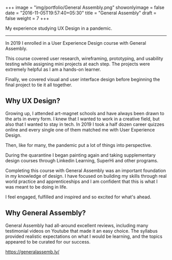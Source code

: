 +++
image = "img/portfolio/General Assembly.png"
showonlyimage = false
date = "2016-11-05T19:57:40+05:30"
title = "General Assembly"
draft = false
weight = 7
+++

My experience studying UX Design in a pandemic.
<!--more-->
---

In 2019 I enrolled in a User Experience Design course with General Assembly.

This course covered user research, wireframing, prototyping, and usability testing while assigning mini projects at each step. The projects were extremely helpful as I am a hands-on learner.

Finally, we covered visual and user interface design before beginning the final project to tie it all together.

## Why UX Design?

Growing up, I attended art-magnet schools and have always been drawn to the arts in every form. I knew that I wanted to work in a creative field, but also that I wanted to stay in tech. In 2019 I took a half dozen career quizzes online and every single one of them matched me with User Experience Design.

Then, like for many, the pandemic put a lot of things into perspective. 

During the quarantine I began painting again and taking supplementary design courses through Linkedin Learning, SuperHi and other programs.

Completing this course with General Assembly was an important foundation in my knowledge of design. I have focused on building my skills through real world practice and apprenticeships and I am confident that this is what I was meant to be doing in life. 

I feel engaged, fulfilled and inspired and so excited for what's ahead.

## Why General Assembly?

General Assembly had all-around excellent reviews, including many testimonial videos on Youtube that made it an easy choice. The syllabus provided realistic expectations on what I would be learning, and the topics appeared to be curated for our success.

https://generalassemb.ly/